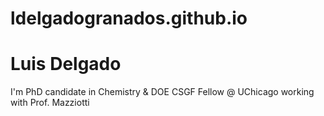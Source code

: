 # ldelgadogranados.github.io
# Luis Delgado
I'm PhD candidate in Chemistry & DOE CSGF Fellow @ UChicago working with Prof. Mazziotti
